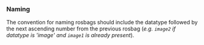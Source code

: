 ### Naming

The convention for naming rosbags should include the datatype followed by the next ascending number from the previous rosbag (*e.g. `image2` if datatype is 'image' and `image1` is already present*).


